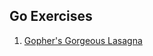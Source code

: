 Go Exercises
---------------------

1. [Gopher's Gorgeous Lasagna](https://go.dev/play/p/GFltsNw-CCX)

